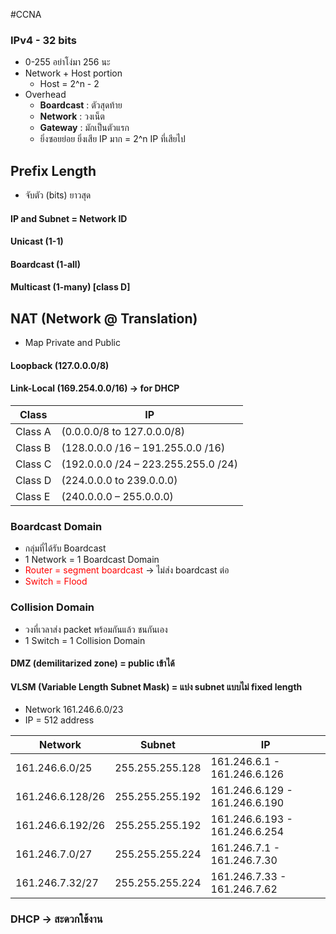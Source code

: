 #CCNA 

### IPv4 - 32 bits
- 0-255 อย่าโง่มา 256 นะ
- Network + Host portion
	- Host = 2^n - 2
- Overhead
	- **Boardcast** : ตัวสุดท้าย
	- **Network** : วงเน็ต
	- **Gateway** : มักเป็นตัวแรก
	- ยิ่งซอยย่อย ยิ่งเสีย IP มาก = 2^n  IP ที่เสียไป

## Prefix Length
- จับตัว (bits) ยาวสุด

#### IP and Subnet = Network ID

#### Unicast (1-1)
#### Boardcast (1-all)
#### Multicast (1-many) [class D]

## NAT (Network @ Translation)
- Map Private and Public

#### Loopback (127.0.0.0/8)
#### Link-Local (169.254.0.0/16) -> for DHCP

| Class | IP |
|--------|--------------------------|
| Class A | (0.0.0.0/8 to 127.0.0.0/8) |
| Class B | (128.0.0.0 /16 – 191.255.0.0 /16) |
| Class C | (192.0.0.0 /24 – 223.255.255.0 /24) |
| Class D | (224.0.0.0 to 239.0.0.0) | 
| Class E | (240.0.0.0 – 255.0.0.0) |

### Boardcast Domain
- กลุ่มที่ได้รับ Boardcast
- 1 Network = 1 Boardcast Domain
- <font style="color:red">Router = segment boardcast</font> -> ไม่ส่ง boardcast ต่อ
- <font style="color:red">Switch = Flood</font>
### Collision Domain
- วงที่เวลาส่ง packet พร้อมกันแล้ว ชนกันเอง
- 1 Switch = 1 Collision Domain

#### DMZ (demilitarized zone) = public เข้าได้

#### VLSM (Variable Length Subnet Mask) = แบ่ง subnet แบบไม่ fixed length
- Network 161.246.6.0/23
- IP = 512 address

| Network           | Subnet          | IP                            |
|-------------------|-----------------|-------------------------------|
| 161.246.6.0/25    | 255.255.255.128 | 161.246.6.1 - 161.246.6.126   |
| 161.246.6.128/26  | 255.255.255.192 | 161.246.6.129 - 161.246.6.190 |
| 161.246.6.192/26  | 255.255.255.192 | 161.246.6.193 - 161.246.6.254 |
| 161.246.7.0/27    | 255.255.255.224 | 161.246.7.1 - 161.246.7.30    |
| 161.246.7.32/27   | 255.255.255.224 | 161.246.7.33 - 161.246.7.62   |

### DHCP -> สะดวกใช้งาน

